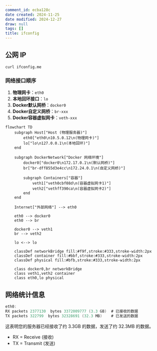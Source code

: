 ```yaml
---
comment_id: ecba128c
date created: 2024-11-25
date modified: 2024-12-27
draw: null
tags: []
title: ifconfig
---
```

## 公网 IP

`curl ifconfig.me`

### 网络接口顺序

1. **物理网卡**：`eth0`
2. **本地回环接口**：`lo`
3. **Docker默认网桥**：`docker0`
4. **Docker自定义网桥**：`br-xxx`
5. **Docker容器虚拟网卡**：`veth-xxx`

```mermaid
flowchart TD
    subgraph Host["Host (物理服务器)"]
        eth0["eth0\n10.5.0.12\n(物理网卡)"]
        lo["lo\n127.0.0.1\n(本地回环)"]
    end

    subgraph DockerNetwork["Docker 网络环境"]
        docker0["docker0\n172.17.0.1\n(默认网桥)"]
        br["br-dff855d3e4cc\n172.24.0.1\n(自定义网桥)"]
        
        subgraph Containers["容器"]
            veth1["veth0cbf08d\n(容器虚拟网卡1)"]
            veth2["vethff390ca\n(容器虚拟网卡2)"]
        end
    end

    Internet["外部网络"] --> eth0

    eth0 --> docker0
    eth0 --> br

    docker0 --> veth1
    br --> veth2

    lo <--> lo
    
    classDef networkBridge fill:#f9f,stroke:#333,stroke-width:2px
    classDef container fill:#bbf,stroke:#333,stroke-width:2px
    classDef physical fill:#bfb,stroke:#333,stroke-width:2px
    
    class docker0,br networkBridge
    class veth1,veth2 container
    class eth0,lo physical
```

## 网络统计信息

```Java
eth0:
RX packets 2377130  bytes 3372009777 (3.3 GB)  # 已接收的数据
TX packets 322799  bytes 32328691 (32.3 MB)    # 已发送的数据
```

这表明您的服务器已经接收了约 3.3GB 的数据，发送了约 32.3MB 的数据。

- RX = Receive (接收)
- TX = Transmit (发送)
